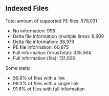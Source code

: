 ## Indexed Files

<!--FileStats-->
Total amount of supported PE files: 576,031

* No information: 998
* Delta file information (multiple links): 8,609
* Delta file information: 38,979
* PE file information: 60,875
* Full information (VirusTotal): 335,564
* Full information (file): 131,006

Some stats:

* 99.8% of files with a link
* 98.3% of files with a single link
* 91.6% of files with full information
<!--/FileStats-->
